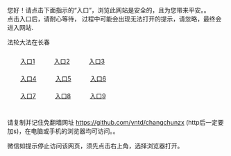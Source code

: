 您好！请点击下面指示的“入口”，浏览此网站是安全的，且为您带来平安。。 <br/>
点击入口后，请耐心等待， 过程中可能会出现无法打开的提示，请忽略，最终会进入网站. </br>

法轮大法在长春<br/>
<div style="padding:10px"><a style="margin:20px" target="_blank" href="https://dztqgzggbhulk.cloudfront.net/2Qpsp?bndiqhmd" id="ccLink1" rel="nofollow">入口1</a> <a target="_blank" style="margin:20px" href="https://d2vxwqxfadv2a2.cloudfront.net/2Qpsp?xfckqprv" id="ccLink2" rel="nofollow">入口2</a> <a style="margin:20px" target="_blank" href="https://d1b4jhhjkjjfa9.cloudfront.net/2Qpsp?pojfkzcn" id="ccLink3" rel="nofollow">入口3</a></div>

<div style="padding:10px" ><a style="margin:20px" target="_blank" href="https://dztqgzggbhulk.cloudfront.net/2Qpsp?bndiqhmd" id="ccLink4" rel="nofollow">入口4</a> <a style="margin:20px" href="https://d2vxwqxfadv2a2.cloudfront.net/2Qpsp?xfckqprv" target="_blank" id="ccLink5" rel="nofollow">入口5</a> <a style="margin:20px" href="https://d1b4jhhjkjjfa9.cloudfront.net/2Qpsp?pojfkzcn" target="_blank" id="ccLink6" rel="nofollow">入口6</a></div>

<div style="padding:10px"><a style="margin:20px" target="_blank" href="https://dztqgzggbhulk.cloudfront.net/2Qpsp?bndiqhmd" id="ccLink7" rel="nofollow">入口7</a> <a style="margin:20px" href="https://d2vxwqxfadv2a2.cloudfront.net/2Qpsp?xfckqprv" target="_blank" id="ccLink8" rel="nofollow">入口8</a> <a style="margin:20px" target="_blank" href="https://d1b4jhhjkjjfa9.cloudfront.net/2Qpsp?pojfkzcn" id="ccLink9" rel="nofollow">入口9</a></div>

<br/>



请复制并记住免翻墙网址 https://github.com/yntd/changchunzx (http后一定要加s)，在电脑或手机的浏览器均可访问。。<br/>

微信如提示停止访问该网页，须先点击右上角，选择浏览器打开。

